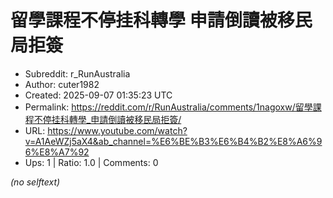# 留學課程不停挂科轉學 申請倒讀被移民局拒簽

- Subreddit: r_RunAustralia
- Author: cuter1982
- Created: 2025-09-07 01:35:23 UTC
- Permalink: https://reddit.com/r/RunAustralia/comments/1nagoxw/留學課程不停挂科轉學_申請倒讀被移民局拒簽/
- URL: https://www.youtube.com/watch?v=A1AeWZj5aX4&ab_channel=%E6%BE%B3%E6%B4%B2%E8%A6%96%E8%A7%92
- Ups: 1 | Ratio: 1.0 | Comments: 0

_(no selftext)_
